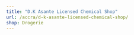 ```yaml
---
title: "D.K Asante Licensed Chemical Shop"
url: /accra/d-k-asante-licensed-chemical-shop/
shop: Drogerie
---
```

